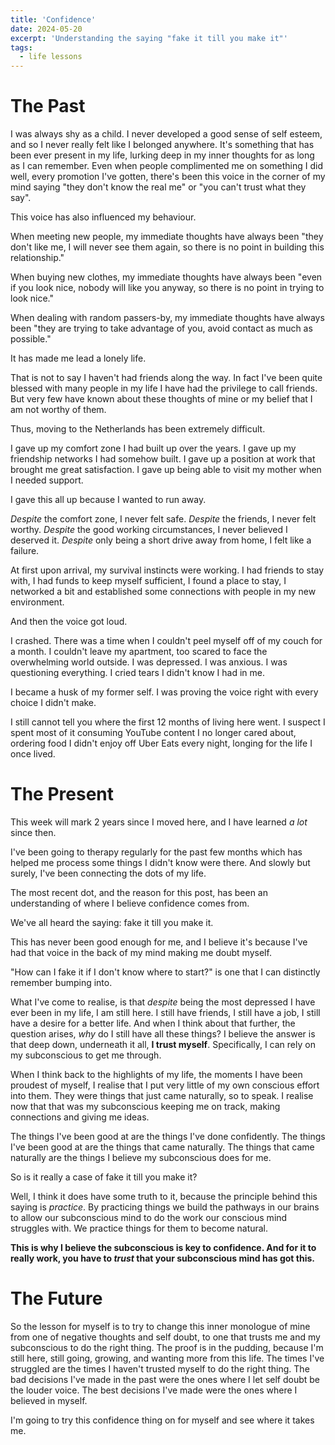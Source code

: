 ```yaml
---
title: 'Confidence'
date: 2024-05-20
excerpt: 'Understanding the saying "fake it till you make it"'
tags:
  - life lessons
---
```


# The Past

I was always shy as a child. I never developed a good sense of self esteem, and so I never really felt like I belonged anywhere. It's something that has been ever present in my life, lurking deep in my inner thoughts for as long as I can remember. Even when people complimented me on something I did well, every promotion I've gotten, there's been this voice in the corner of my mind saying "they don't know the real me" or "you can't trust what they say".

This voice has also influenced my behaviour.

When meeting new people, my immediate thoughts have always been "they don't like me, I will never see them again, so there is no point in building this relationship."

When buying new clothes, my immediate thoughts have always been "even if you look nice, nobody will like you anyway, so there is no point in trying to look nice."

When dealing with random passers-by, my immediate thoughts have always been "they are trying to take advantage of you, avoid contact as much as possible."

It has made me lead a lonely life.

That is not to say I haven't had friends along the way. In fact I've been quite blessed with many people in my life I have had the privilege to call friends. But very few have known about these thoughts of mine or my belief that I am not worthy of them.

Thus, moving to the Netherlands has been extremely difficult.

I gave up my comfort zone I had built up over the years. I gave up my friendship networks I had somehow built. I gave up a position at work that brought me great satisfaction. I gave up being able to visit my mother when I needed support.

I gave this all up because I wanted to run away.

_Despite_ the comfort zone, I never felt safe. _Despite_ the friends, I never felt worthy. _Despite_ the good working circumstances, I never believed I deserved it. _Despite_ only being a short drive away from home, I felt like a failure.

At first upon arrival, my survival instincts were working. I had friends to stay with, I had funds to keep myself sufficient, I found a place to stay, I networked a bit and established some connections with people in my new environment.

And then the voice got loud.

I crashed. There was a time when I couldn't peel myself off of my couch for a month. I couldn't leave my apartment, too scared to face the overwhelming world outside. I was depressed. I was anxious. I was questioning everything. I cried tears I didn't know I had in me.

I became a husk of my former self. I was proving the voice right with every choice I didn't make.

I still cannot tell you where the first 12 months of living here went. I suspect I spent most of it consuming YouTube content I no longer cared about, ordering food I didn't enjoy off Uber Eats every night, longing for the life I once lived.

# The Present

This week will mark 2 years since I moved here, and I have learned _a lot_ since then.

I've been going to therapy regularly for the past few months which has helped me process some things I didn't know were there. And slowly but surely, I've been connecting the dots of my life.

The most recent dot, and the reason for this post, has been an understanding of where I believe confidence comes from.

We've all heard the saying: fake it till you make it.

This has never been good enough for me, and I believe it's because I've had that voice in the back of my mind making me doubt myself.

"How can I fake it if I don't know where to start?" is one that I can distinctly remember bumping into.

What I've come to realise, is that _despite_ being the most depressed I have ever been in my life, I am still here. I still have friends, I still have a job, I still have a desire for a better life. And when I think about that further, the question arises, _why_ do I still have all these things? I believe the answer is that deep down, underneath it all, **I trust myself**. Specifically, I can rely on my subconscious to get me through.

When I think back to the highlights of my life, the moments I have been proudest of myself, I realise that I put very little of my own conscious effort into them. They were things that just came naturally, so to speak. I realise now that that was my subconscious keeping me on track, making connections and giving me ideas.

The things I've been good at are the things I've done confidently. The things I've been good at are the things that came naturally. The things that came naturally are the things I believe my subconscious does for me.

So is it really a case of fake it till you make it?

Well, I think it does have some truth to it, because the principle behind this saying is _practice_. By practicing things we build the pathways in our brains to allow our subconscious mind to do the work our conscious mind struggles with. We practice things for them to become natural.

**This is why I believe the subconscious is key to confidence. And for it to really work, you have to _trust_ that your subconscious mind has got this.**

# The Future

So the lesson for myself is to try to change this inner monologue of mine from one of negative thoughts and self doubt, to one that trusts me and my subconscious to do the right thing. The proof is in the pudding, because I'm still here, still going, growing, and wanting more from this life. The times I've struggled are the times I haven't trusted myself to do the right thing. The bad decisions I've made in the past were the ones where I let self doubt be the louder voice. The best decisions I've made were the ones where I believed in myself.

I'm going to try this confidence thing on for myself and see where it takes me.
